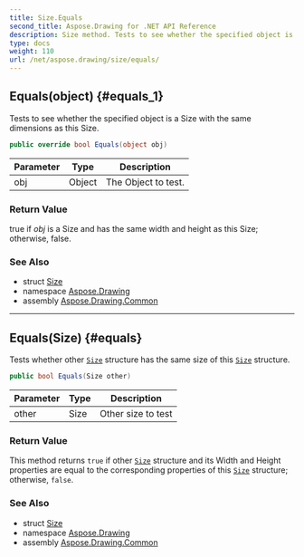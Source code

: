 ```yaml
---
title: Size.Equals
second_title: Aspose.Drawing for .NET API Reference
description: Size method. Tests to see whether the specified object is a Size with the same dimensions as this Size
type: docs
weight: 110
url: /net/aspose.drawing/size/equals/
---
```

## Equals(object) {#equals_1}

Tests to see whether the specified object is a Size with the same dimensions as this Size.

```csharp
public override bool Equals(object obj)
```

| Parameter | Type | Description |
| --- | --- | --- |
| obj | Object | The Object to test. |

### Return Value

true if *obj* is a Size and has the same width and height as this Size; otherwise, false.

### See Also

* struct [Size](../)
* namespace [Aspose.Drawing](../../size/)
* assembly [Aspose.Drawing.Common](../../../)

---

## Equals(Size) {#equals}

Tests whether other [`Size`](../) structure has the same size of this [`Size`](../) structure.

```csharp
public bool Equals(Size other)
```

| Parameter | Type | Description |
| --- | --- | --- |
| other | Size | Other size to test |

### Return Value

This method returns `true` if other [`Size`](../) structure and its Width and Height properties are equal to the corresponding properties of this [`Size`](../) structure; otherwise, `false`.

### See Also

* struct [Size](../)
* namespace [Aspose.Drawing](../../size/)
* assembly [Aspose.Drawing.Common](../../../)


